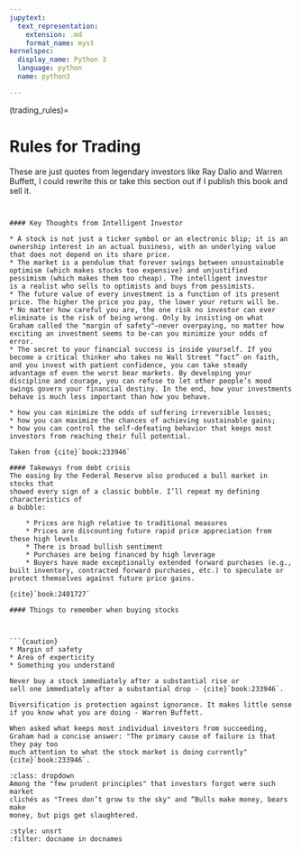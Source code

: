 ```yaml
---
jupytext:
  text_representation:
    extension: .md
    format_name: myst
kernelspec:
  display_name: Python 3
  language: python
  name: python3

---
```


(trading_rules)=
# Rules for Trading

These are just quotes from legendary investors like Ray Dalio and Warren Buffett, I could rewrite this or take this section out if I publish this book and sell it.


```{tip}


#### Key Thoughts from Intelligent Investor

* A stock is not just a ticker symbol or an electronic blip; it is an
ownership interest in an actual business, with an underlying value
that does not depend on its share price.
* The market is a pendulum that forever swings between unsustainable optimism (which makes stocks too expensive) and unjustified
pessimism (which makes them too cheap). The intelligent investor
is a realist who sells to optimists and buys from pessimists.
* The future value of every investment is a function of its present
price. The higher the price you pay, the lower your return will be.
* No matter how careful you are, the one risk no investor can ever
eliminate is the risk of being wrong. Only by insisting on what
Graham called the "margin of safety"—never overpaying, no matter how exciting an investment seems to be-can you minimize your odds of error.
* The secret to your financial success is inside yourself. If you
become a critical thinker who takes no Wall Street “fact” on faith,
and you invest with patient confidence, you can take steady
advantage of even the worst bear markets. By developing your
discipline and courage, you can refuse to let other people’s mood
swings govern your financial destiny. In the end, how your investments behave is much less important than how you behave.

* how you can minimize the odds of suffering irreversible losses;
* how you can maximize the chances of achieving sustainable gains;
* how you can control the self-defeating behavior that keeps most investors from reaching their full potential.

Taken from {cite}`book:233946`

#### Takeways from debt crisis
The easing by the Federal Reserve also produced a bull market in stocks that
showed every sign of a classic bubble. I’ll repeat my defining characteristics of
a bubble:

    * Prices are high relative to traditional measures
    * Prices are discounting future rapid price appreciation from these high levels
    * There is broad bullish sentiment
    * Purchases are being financed by high leverage
    * Buyers have made exceptionally extended forward purchases (e.g.,
built inventory, contracted forward purchases, etc.) to speculate or
protect themselves against future price gains.

{cite}`book:2401727`

#### Things to remember when buying stocks



```{caution}
* Margin of safety
* Area of experticity
* Something you understand
```

```{caution}
Never buy a stock immediately after a substantial rise or
sell one immediately after a substantial drop - {cite}`book:233946`.
```

```{note}
Diversification is protection against ignorance. It makes little sense if you know what you are doing - Warren Buffett. 
```

```{tip}
When asked what keeps most individual investors from succeeding, Graham had a concise answer: "The primary cause of failure is that they pay too
much attention to what the stock market is doing currently" {cite}`book:233946`.
```

```{tip}
:class: dropdown
Among the "few prudent principles" that investors forgot were such market
clichés as "Trees don’t grow to the sky" and “Bulls make money, bears make
money, but pigs get slaughtered.
```

```{bibliography} ../_bibliography/references.bib
:style: unsrt
:filter: docname in docnames
```
